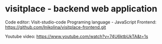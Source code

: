 # visitplace - backend web application
Code editor: Visit-studio-code
Programing language - JavaScript
Frontend: https://github.com/lnikolina/visitplace-frontend.git

Youtube video: https://www.youtube.com/watch?v=74U6ktbUkTA&t=1s
